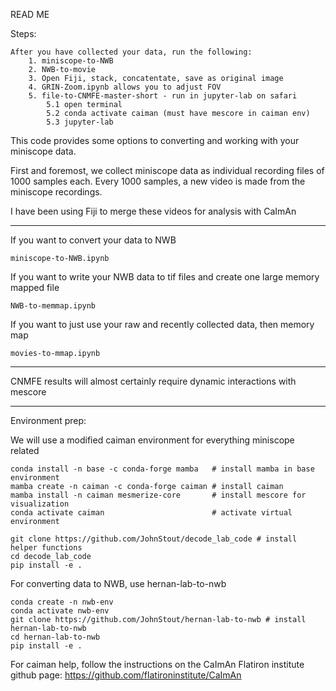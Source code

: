 READ ME

Steps:

    After you have collected your data, run the following:
        1. miniscope-to-NWB
        2. NWB-to-movie
        3. Open Fiji, stack, concatentate, save as original image
        4. GRIN-Zoom.ipynb allows you to adjust FOV
        5. file-to-CNMFE-master-short - run in jupyter-lab on safari
            5.1 open terminal
            5.2 conda activate caiman (must have mescore in caiman env)
            5.3 jupyter-lab


This code provides some options to converting and working with your miniscope data.

First and foremost, we collect miniscope data as individual recording files of 1000 samples each. 
Every 1000 samples, a new video is made from the miniscope recordings.

I have been using Fiji to merge these videos for analysis with CaImAn

---

If you want to convert your data to NWB

    miniscope-to-NWB.ipynb

If you want to write your NWB data to tif files and create one large memory mapped file

    NWB-to-memmap.ipynb

If you want to just use your raw and recently collected data, then memory map

    movies-to-mmap.ipynb


---

CNMFE results will almost certainly require dynamic interactions with mescore

---

Environment prep:

We will use a modified caiman environment for everything miniscope related

    conda install -n base -c conda-forge mamba   # install mamba in base environment
    mamba create -n caiman -c conda-forge caiman # install caiman
    mamba install -n caiman mesmerize-core       # install mescore for visualization
    conda activate caiman                        # activate virtual environment

    git clone https://github.com/JohnStout/decode_lab_code # install helper functions
    cd decode_lab_code
    pip install -e .

For converting data to NWB, use hernan-lab-to-nwb

    conda create -n nwb-env
    conda activate nwb-env
    git clone https://github.com/JohnStout/hernan-lab-to-nwb # install hernan-lab-to-nwb
    cd hernan-lab-to-nwb
    pip install -e .

For caiman help, follow the instructions on the CaImAn Flatiron institute github page:
https://github.com/flatironinstitute/CaImAn